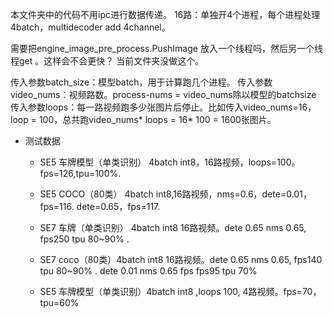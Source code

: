 本文件夹中的代码不用ipc进行数据传递。
16路：单独开4个进程，每个进程处理4batch，multidecoder add 4channel。

需要把engine_image_pre_process.PushImage 放入一个线程吗，然后另一个线程get 。这样会不会更快？ 当前文件夹没做这个。

传入参数batch_size：模型batch，用于计算跑几个进程。
传入参数video_nums：视频路数。process-nums = video_nums除以模型的batchsize
传入参数loops：每一路视频跑多少张图片后停止。比如传入video_nums=16，loop = 100，总共跑video_nums* loops = 16* 100 = 1600张图片。


- 测试数据 
    - SE5 车牌模型（单类识别） 4batch int8，16路视频，loops=100。fps=126,tpu=100%.
    - SE5 COCO（80类） 4batch int8,16路视频，nms=0.6，dete=0.01，fps=116. dete=0.65，fps=117.
    - SE7 车牌（单类识别） 4batch int8 16路视频。dete 0.65 nms 0.65,  fps250  tpu 80~90% . 
    - SE7 coco（80类）4batch int8 16路视频。dete 0.65 nms 0.65,  fps140  tpu 80~90% . dete 0.01 nms 0.65 fps fps95  tpu 70%


    - SE5 车牌模型（单类识别）4batch int8 ,loops 100, 4路视频。fps=70，tpu=60%